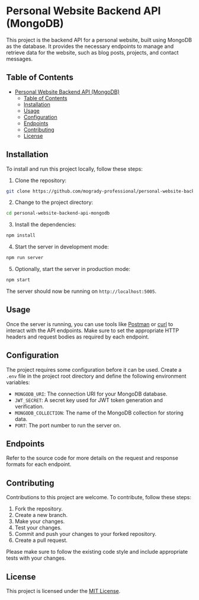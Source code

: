 # Personal Website Backend API (MongoDB)

This project is the backend API for a personal website, built using MongoDB as the database. It provides the necessary endpoints to manage and retrieve data for the website, such as blog posts, projects, and contact messages.

## Table of Contents

- [Personal Website Backend API (MongoDB)](#personal-website-backend-api-mongodb)
  - [Table of Contents](#table-of-contents)
  - [Installation](#installation)
  - [Usage](#usage)
  - [Configuration](#configuration)
  - [Endpoints](#endpoints)
  - [Contributing](#contributing)
  - [License](#license)

## Installation

To install and run this project locally, follow these steps:

1. Clone the repository:

```bash
git clone https://github.com/mogrady-professional/personal-website-backend-api-mongodb.git
```

2. Change to the project directory:

```bash
cd personal-website-backend-api-mongodb
```

3. Install the dependencies:

```bash
npm install
```

4. Start the server in development mode:

```bash
npm run server
```

5. Optionally, start the server in production mode:

```bash
npm start
```

The server should now be running on `http://localhost:5005`.

## Usage

Once the server is running, you can use tools like [Postman](https://www.postman.com/) or [curl](https://curl.se/) to interact with the API endpoints. Make sure to set the appropriate HTTP headers and request bodies as required by each endpoint.

## Configuration

The project requires some configuration before it can be used. Create a `.env` file in the project root directory and define the following environment variables:

- `MONGODB_URI`: The connection URI for your MongoDB database.
- `JWT_SECRET`: A secret key used for JWT token generation and verification.
- `MONGODB_COLLECTION`: The name of the MongoDB collection for storing data.
- `PORT`: The port number to run the server on.

## Endpoints

Refer to the source code for more details on the request and response formats for each endpoint.

## Contributing

Contributions to this project are welcome. To contribute, follow these steps:

1. Fork the repository.
2. Create a new branch.
3. Make your changes.
4. Test your changes.
5. Commit and push your changes to your forked repository.
6. Create a pull request.

Please make sure to follow the existing code style and include appropriate tests with your changes.

## License

This project is licensed under the [MIT License](LICENSE).
